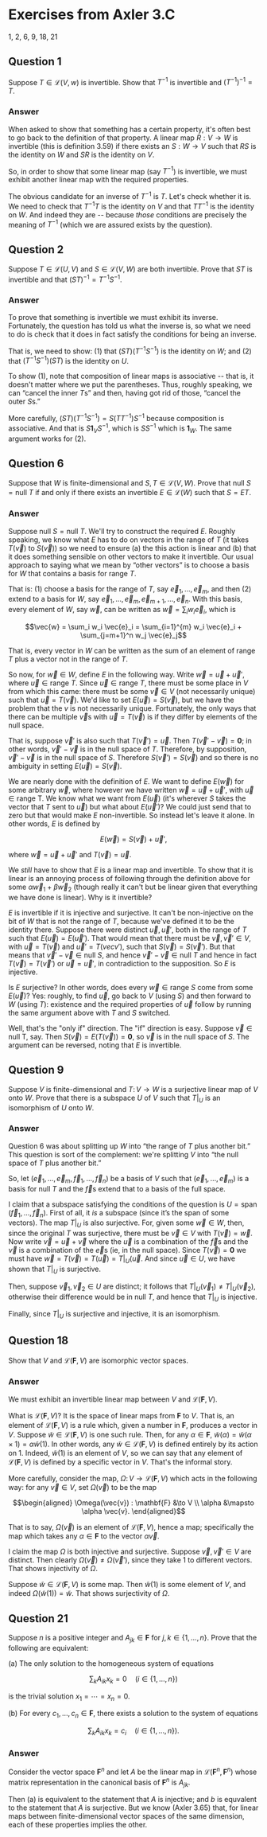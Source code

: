 # Exercises from Axler 3.C

1, 2, 6, 9, 18, 21

## Question 1

Suppose $T\in\mathcal{L}(V, w)$ is invertible. Show that $T^{-1}$ is
invertible and $(T^{-1})^{-1} = T$.

### Answer

When asked to show that something has a certain property, it's often
best to go back to the definition of that property. A linear map
$R:V\to W$ is invertible (this is definition 3.59) if there exists an
$S:W\to V$ such that $RS$ is the identity on $W$ and $SR$ is the
identity on $V$.

So, in order to show that some linear map (say $T^{-1}$) is
invertible, we must exhibit another linear map with the required
properties.

The obvious candidate for an inverse of $T^{-1}$ is $T$. Let's check
whether it is. We need to check that $T^{-1}T$ is the identity on $V$
and that $TT^{-1}$ is the identity on $W$. And indeed they are --
because _those_ conditions are precisely the meaning of $T^{-1}$
(which we are assured exists by the question).

## Question 2

Suppose $T\in \mathcal{L}(U, V)$ and $S\in \mathcal{L}(V, W)$ are both
invertible. Prove that $ST$ is invertible and that $(ST)^{-1} =
T^{-1}S^{-1}$.

### Answer

To prove that something is invertible we must exhibit its
inverse. Fortunately, the question has told us what the inverse is, so
what we need to do is check that it does in fact satisfy the
conditions for being an inverse.

That is, we need to show: (1) that $\bigl(ST\bigr) \bigl(
T^{-1}S^{-1}\bigr)$ is the identity on $W$; and (2) that $\bigl(
T^{-1}S^{-1}\bigr) \bigl(ST\bigr)$ is the identity on $U$.

To show (1), note that composition of linear maps is associative --
that is, it doesn't matter where we put the parentheses. Thus, roughly
speaking, we can “cancel the inner $`T`$s” and then, having got rid of
those, “cancel the outer $`S`$s.”

More carefully, $\bigl(ST\bigr) \bigl( T^{-1}S^{-1}\bigr) = S(T
T^{-1})S^{-1}$ because composition is associative. And that is
$S\mathbf{1}_V S^{-1}$, which is $SS^{-1}$ which is
$\mathbf{1}_W$. The same argument works for (2).

## Question 6

Suppose that $W$ is finite-dimensional and $S, T\in\mathcal{L}(V,
W)$. Prove that $\text{null } S = \text{null } T$ if and only if there
exists an invertible $E\in\mathcal{L}(W)$ such that $S=ET$.

### Answer

Suppose $\text{null } S = \text{null } T$. We'll try to construct the
required $E$. Roughly speaking, we know what $E$ has to do on vectors
in the range of $T$ (it takes $T(\vec{v})$ to $`S(\vec{v})`$) so we need
to ensure (a) the this action is linear and (b) that it does something
sensible on other vectors to make it invertible. Our usual approach to
saying what we mean by “other vectors” is to choose a basis for $W$
that contains a basis for $\text{range }T$.

That is: (1) choose a basis for the range of $T$, say $\vec{e}_1,
\dots, \vec{e}_m$, and then (2) extend to a basis for $W$, say
$`\vec{e}_1, \dots, \vec{e}_m, \vec{e}_{m+1}, \dots, \vec{e}_n`$. With
this basis, every element of $W$, say $\vec{w}$, can be written as
$`\vec{w} = \sum_i w_i \vec{e}_i`$, which is

```math
\vec{w} = \sum_i w_i \vec{e}_i = \sum_{i=1}^{m} w_i \vec{e}_i +
\sum_{j=m+1}^n w_j \vec{e}_j
```

That is, every vector in $W$ can be written as the sum of an element
of $\text{range }T$ plus a vector not in the range of $T$.

So now, for $\vec{w}\in W$, define $E$ in the following way. Write
$\vec{w} = \vec{u}+\vec{u}'$, where $\vec{u}\in\text{range }T$. Since
$\vec{u}\in\text{range }T$, there must be some place in $V$ from which
this came: there must be some $\vec{v}\in V$ (not necessarily unique)
such that $\vec{u} = T(\vec{v})$. We'd like to set $E(\vec{u}) =
S(\vec{v})$, but we have the problem that the $v$ is not necessarily
unique. Fortunately, the only ways that there can be multiple
$`\vec{v}`$s with $\vec{u}=T(\vec{v})$ is if they differ by elements
of the null space.

That is, suppose $\vec{v}'$ is also such that $T(\vec{v}') =
\vec{u}$. Then $T(\vec{v}'-\vec{v}) = \mathbf{0}$; in other words,
$\vec{v}'-\vec{v}$ is in the null space of $T$. Therefore, by
supposition, $\vec{v}'-\vec{v}$ is in the null space of $S$. Therefore
$S(\vec{v}') = S(\vec{v})$ and so there is no ambiguity in setting
$E(\vec{u}) = S(\vec{v})$.

We are nearly done with the definition of $E$. We want to define
$E(\vec{w})$ for some arbitrary $\vec{w}$, where however we have
written $\vec{w} = \vec{u}+\vec{u}'$, with $\vec{u}\in\text{range
T}$. We know what we want from $E(\vec{u})$ (it's wherever $S$ takes
the vector that $T$ sent to $\vec{u}$) but what about $E(\vec{u}')$?
We could just send that to zero but that would make $E$
non-invertible. So instead let's leave it alone. In other words, $E$
is defined by

```math
E(\vec{w}) = S(\vec{v}) + \vec{u}',
```

where $\vec{w} = \vec{u}+\vec{u}'$ and $T(\vec{v}) = \vec{u}$.

We _still_ have to show that $E$ is a linear map and invertible. To
show that it is linear is an annoying process of following through the
definition above for some $\alpha \vec{w}_1 + \beta \vec{w}_2$ (though
really it can't but be linear given that everything we have done is
linear). Why is it invertible?

$E$ is invertible if it is injective and surjective. It can't be
non-injective on the bit of $W$ that is not the range of $T$, because
we've defined it to be the identity there. Suppose there were distinct
$\vec{u}, \vec{u}'$, both in the range of $T$ such that
$E(\vec{u})=E(\vec{u}')$. That would mean that there must be
$\vec{v},\vec{v}'\in V$, with $\vec{u}=T(\vec{v})$ and
$\vec{u}'=T(vec{v}')$, such that $S(\vec{v}) = S(\vec{v}')$. But that
means that $\vec{v}'-\vec{v}\in\text{null }S$, and hence
$\vec{v}'-\vec{v}\in\text{null }T$ and hence in fact
$T(\vec{v})=T(\vec{v}')$ or $\vec{u}=\vec{u}'$, in contradiction to
the supposition. So $E$ is injective.

Is $E$ surjective? In other words, does every $\vec{w}\in\text{range
}S$ come from some $E(\vec{u})$? Yes: roughly, to find $\vec{u}$, go
back to $V$ (using $S$) and then forward to $W$ (using $T$): existence
and the required properties of $\vec{u}$ follow by running the same
argument above with $T$ and $S$ switched.

Well, that's the "only if" direction. The "if" direction is
easy. Suppose $\vec{v}\in\text{null T}$, say. Then $S(\vec{v}) =
E(T(\vec{v})) = \mathbf{0}$, so $\vec{v}$ is in the null space of
$S$. The argument can be reversed, noting that $E$ is invertible.

## Question 9

Suppose $V$ is finite-dimensional and $T\colon V\to W$ is a surjective
linear map of $V$ onto $W$. Prove that there is a subspace $U$ of $V$
such that $T\rvert_U$ is an isomorphism of $U$ onto $W$.

### Answer

Question 6 was about splitting up $W$ into “the range of $T$ plus
another bit.” This question is sort of the complement: we're splitting
$V$ into “the null space of $T$ plus another bit.”

So, let $(\vec{e}_1, \dots, \vec{e}_m, \vec{f}_1, \dots, \vec{f}_n)$ be
a basis of $V$ such that $(\vec{e}_1, \dots, \vec{e}_m)$ is a basis for
$\text{null }T$ and the $`\vec{f}`$s extend that to a basis of the
full space.

I claim that a subspace satisfying the conditions of the question is
$U = \text{span }(\vec{f}_1, \dots, \vec{f}_n)$. First of all, it _is_
a subspace (since it’s the span of some vectors). The map $T|_U$ is
also surjective. For, given some $\vec{w}\in W$, then, since the
original $T$ was surjective, there must be $\vec{v}\in V$ with
$T(\vec{v}) = \vec{w}$. Now write $\vec{v}=\vec{u}+\vec{\nu}$ where
the $\vec{u}$ is a combination of the $`\vec{f}`$s and the $\vec{\nu}$
is a combination of the $`\vec{e}`$s (ie, in the null space). Since
$T(\vec{\nu})=\mathbf{0}$ we must have $\vec{w} = T(\vec{v}) =
T(\vec{u}) = T|_U(\vec{u}$. And since $\vec{u}\in U$, we have shown
that $T|_U$ is surjective.

Then, suppose $\vec{v}_1,\vec{v}_2\in U$ are distinct; it follows that
$T|_U(\vec{v}_1) \neq T|_U(\vec{v}_2)$, otherwise their difference
would be in $\text{null }T$, and hence that $T|_U$ is injective.

Finally, since $T|_U$ is surjective and injective, it is an
isomorphism.

## Question 18

Show that $V$ and $\mathcal{L}(\mathbf{F}, V)$ are isomorphic vector
spaces.

### Answer

We must exhibit an invertible linear map between $V$ and
$\mathcal{L}(\mathbf{F}, V)$. 

What is $\mathcal{L}(\mathbf{F}, V)$? It is the space of linear maps
from $\mathbf{F}$ to $V$. That is, an element of
$\mathcal{L}(\mathbf{F}, V)$ is a rule which, given a number in
$\mathbf{F}$, produces a vector in $V$. Suppose
$\tilde{w}\in\mathcal{L}(\mathbf{F}, V)$ is one such rule. Then, for
any $\alpha\in\mathbf{F}$, $`\tilde{w}(\alpha) =
\tilde{w}(\alpha\times 1) = \alpha\tilde{w}(1)`$. In other words, any
$\tilde{w}\in\mathcal{L}(\mathbf{F}, V)$ is defined entirely by its
action on $1$. Indeed, $\tilde{w}(1)$ is an element of $V$, so we can
say that any element of $\mathcal{L}(\mathbf{F}, V)$ is defined by a
specific vector in $V$. That's the informal story.

More carefully, consider the map, $\Omega\colon
V\to\mathcal{L}(\mathbf{F}, V)$ which acts in the following way: for
any $\vec{v}\in V$, set $\Omega(\vec{v})$ to be the map

```math
\begin{aligned}
\Omega(\vec{v}) : \mathbf{F} &\to  V \\
\alpha &\mapsto \alpha \vec{v}.
\end{aligned}
```

That is to say, $\Omega(\vec{v})$ is an element of
$\mathcal{L}(\mathbf{F}, V)$, hence a map; specifically the map which
takes any $\alpha\in\mathbf{F}$ to the vector $\alpha\vec{v}$.

I claim the map $\Omega$ is both injective and surjective. Suppose
$\vec{v}, \vec{v}'\in V$ are distinct. Then clearly
$\Omega(\vec{v}) \neq \Omega(\vec{v}')$, since they take $1$ to
different vectors. That shows injectivity of $\Omega$.

Suppose $\tilde{w}\in \mathcal{L}(\mathbf{F}, V)$ is some map. Then
$\tilde{w}(1)$ is some element of $V$, and indeed $\Omega(\tilde{w}(1)) =
\tilde{w}$. That shows surjectivity of $\Omega$.

## Question 21

Suppose $n$ is a positive integer and $A_{jk}\in\mathbf{F}$ for
$j,k\in\{1,\dots,n\}$. Prove that the following are equivalent:

(a) The only solution to the homogeneous system of equations

```math
\sum_k A_{ik} x_k = 0 \quad (i\in\{1,\dots, n\})
```

is the trivial solution $x_1 = \dotsb = x_n = 0$.

(b) For every $c_1,\dots,c_n\in\mathbf{F}$, there exists a solution to
the system of equations

```math
\sum_k A_{ik} x_k = c_i \quad (i\in\{1,\dots, n\}).
```

### Answer

Consider the vector space $\mathbf{F}^n$ and let $A$ be the linear map
in $\mathcal{L}(\mathbf{F}^n, \mathbf{F}^n)$ whose matrix
representation in the canonical basis of $\mathbf{F}^n$ is
$A_{jk}$.

Then (a) is equivalent to the statement that $A$ is injective; and $b$
is equvalent to the statement that $A$ is surjective. But we know
(Axler 3.65) that, for linear maps between finite-dimensional vector
spaces of the same dimension, each of these properties implies the
other.
